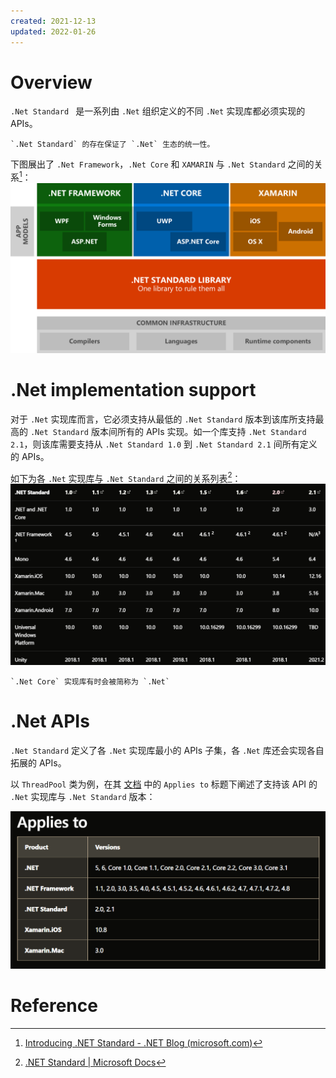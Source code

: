 ```yaml
---
created: 2021-12-13
updated: 2022-01-26
---
```

# Overview

`.Net Standard ` 是一系列由 `.Net` 组织定义的不同 `.Net` 实现库都必须实现的 APIs。

```ad-tip
`.Net Standard` 的存在保证了 `.Net` 生态的统一性。
```

下图展出了 `.Net Framework`，`.Net Core` 和 `XAMARIN` 与 `.Net Standard` 之间的关系[^2]：
![|500](assets/Dot%20Net%20Standard%20Overview/image-20211213082828912.png)

# .Net implementation support

对于 `.Net` 实现库而言，它必须支持从最低的 `.Net Standard` 版本到该库所支持最高的 `.Net Standard` 版本间所有的 APIs 实现。如一个库支持 `.Net Standard 2.1`，则该库需要支持从 `.Net Standard 1.0`  到 `.Net Standard 2.1` 间所有定义的 APIs。

如下为各 `.Net` 实现库与 `.Net Standard` 之间的关系列表[^1]：
![](assets/Dot%20Net%20Standard%20Overview/image-20211213082543001.png)

```ad-note
`.Net Core` 实现库有时会被简称为 `.Net`
```

# .Net APIs

`.Net Standard` 定义了各 `.Net` 实现库最小的 APIs 子集，各 `.Net` 库还会实现各自拓展的 APIs。

以 `ThreadPool` 类为例，在其 [文档](https://docs.microsoft.com/en-us/dotnet/api/system.threading.threadpool?view=netframework-4.5) 中的 `Applies to` 标题下阐述了支持该 API 的 `.Net` 实现库与 `.Net Standard` 版本：

![|400](assets/Dot%20Net%20Standard%20Overview/image-20211213083515807.png)

# Reference

 [^1]: [.NET Standard | Microsoft Docs](https://docs.microsoft.com/en-us/dotnet/standard/net-standard)
 [^2]: [Introducing .NET Standard - .NET Blog (microsoft.com)](https://devblogs.microsoft.com/dotnet/introducing-net-standard/)
